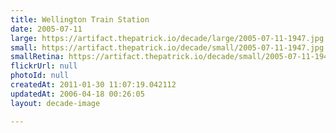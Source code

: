 ```yaml
---
title: Wellington Train Station
date: 2005-07-11
large: https://artifact.thepatrick.io/decade/large/2005-07-11-1947.jpg
small: https://artifact.thepatrick.io/decade/small/2005-07-11-1947.jpg
smallRetina: https://artifact.thepatrick.io/decade/small/2005-07-11-1947@2x.jpg
flickrUrl: null
photoId: null
createdAt: 2011-01-30 11:07:19.042112
updatedAt: 2006-04-18 00:26:05
layout: decade-image

---
```


